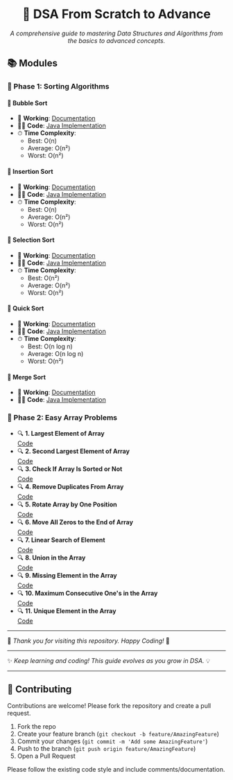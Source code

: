 <h1 align="center">📘 DSA From Scratch to Advance</h1>
<p align="center"><em>A comprehensive guide to mastering Data Structures and Algorithms from the basics to advanced concepts.</em></p>

## 📚 Modules

### 🔹 Phase 1: Sorting Algorithms

#### 🫧 Bubble Sort
- 📖 **Working**: [Documentation](https://github.com/vinayakmishra4/DSA-FROM-SCRATCH-TO-ADVANCE/blob/main/Sort-Algo/Bubble_Sort.txt)
- 🧑‍💻 **Code**: [Java Implementation](https://github.com/vinayakmishra4/DSA-FROM-SCRATCH-TO-ADVANCE/blob/main/Sort-Algo/Bubble_Sort.java)
- ⏱ **Time Complexity**:
  - Best: O(n)
  - Average: O(n²)
  - Worst: O(n²)

#### 🫧 Insertion Sort
- 📖 **Working**: [Documentation](https://github.com/vinayakmishra4/DSA-FROM-SCRATCH-TO-ADVANCE/blob/main/Sort-Algo/Insertion_Sort.txt)
- 🧑‍💻 **Code**: [Java Implementation](https://github.com/vinayakmishra4/DSA-FROM-SCRATCH-TO-ADVANCE/blob/main/Sort-Algo/Insertion_Sort.java)
- ⏱ **Time Complexity**:
  - Best: O(n)
  - Average: O(n²)
  - Worst: O(n²)

#### 🫧 Selection Sort
- 📖 **Working**: [Documentation](https://github.com/vinayakmishra4/DSA-FROM-SCRATCH-TO-ADVANCE/blob/main/Sort-Algo/Selection_Sort.txt)
- 🧑‍💻 **Code**: [Java Implementation](https://github.com/vinayakmishra4/DSA-FROM-SCRATCH-TO-ADVANCE/blob/main/Sort-Algo/Selection.java)
- ⏱ **Time Complexity**:
  - Best: O(n²)
  - Average: O(n²)
  - Worst: O(n²)

#### 🫧 Quick Sort
- 📖 **Working**: [Documentation](https://github.com/vinayakmishra4/DSA-FROM-SCRATCH-TO-ADVANCE/blob/main/Sort-Algo/Quick_Sort.txt)
- 🧑‍💻 **Code**: [Java Implementation](https://github.com/vinayakmishra4/DSA-FROM-SCRATCH-TO-ADVANCE/blob/main/Sort-Algo/Quick_Sort.java)
- ⏱ **Time Complexity**:
  - Best: O(n log n)
  - Average: O(n log n)
  - Worst: O(n²)

#### 🫧 Merge Sort
- 📖 **Working**: [Documentation](https://github.com/vinayakmishra4/DSA-FROM-SCRATCH-TO-ADVANCE/blob/main/Sort-Algo/Merge_sort.txt)
- 🧑‍💻 **Code**: [Java Implementation](https://github.com/vinayakmishra4/DSA-FROM-SCRATCH-TO-ADVANCE/blob/main/Sort-Algo/Merge_sort.java)

### 🔹 Phase 2: Easy Array Problems
- 🔍 **1. Largest Element of Array**  
  [Code](https://github.com/vinayakmishra4/DSA-FROM-SCRATCH-TO-ADVANCE/blob/main/Easy-Array/Maxout.java)
- 🔍 **2. Second Largest Element of Array**  
  [Code](https://github.com/vinayakmishra4/DSA-FROM-SCRATCH-TO-ADVANCE/blob/main/Easy-Array/SecondMaxout.java)
- 🔍 **3. Check If Array Is Sorted or Not**  
  [Code](https://github.com/vinayakmishra4/DSA-FROM-SCRATCH-TO-ADVANCE/blob/main/Easy-Array/Sortedornot)
- 🔍 **4. Remove Duplicates From Array**  
  [Code](https://github.com/vinayakmishra4/DSA-FROM-SCRATCH-TO-ADVANCE/blob/main/Easy-Array/Remove.java)
- 🔍 **5. Rotate Array by One Position**  
  [Code](https://github.com/vinayakmishra4/DSA-FROM-SCRATCH-TO-ADVANCE/blob/main/Easy-Array/RotateLeft.java)
- 🔍 **6. Move All Zeros to the End of Array**  
  [Code](https://github.com/vinayakmishra4/DSA-FROM-SCRATCH-TO-ADVANCE/blob/main/Easy-Array/Move0.java)
- 🔍 **7. Linear Search of Element**  
  [Code](https://github.com/vinayakmishra4/DSA-FROM-SCRATCH-TO-ADVANCE/blob/main/Easy-Array/Linear.java)
- 🔍 **8. Union in the Array**  
  [Code](https://github.com/vinayakmishra4/DSA-FROM-SCRATCH-TO-ADVANCE/blob/main/Easy-Array/Union.java)
- 🔍 **9. Missing Element in the Array**  
  [Code](https://github.com/vinayakmishra4/DSA-FROM-SCRATCH-TO-ADVANCE/blob/main/Easy-Array/Missing.java)
- 🔍 **10. Maximum Consecutive One's in the Array**  
  [Code](https://github.com/vinayakmishra4/DSA-FROM-SCRATCH-TO-ADVANCE/blob/main/Easy-Array/maxConsecBits.java)
- 🔍 **11. Unique Element in the Array**  
  [Code](https://github.com/vinayakmishra4/DSA-FROM-SCRATCH-TO-ADVANCE/blob/main/Easy-Array/Uniquele.java)


---

🌟 *Thank you for visiting this repository. Happy Coding!* 🚀

---

✨ *Keep learning and coding! This guide evolves as you grow in DSA.* 💡

---

## 🤝 Contributing

Contributions are welcome! Please fork the repository and create a pull request.

1. Fork the repo
2. Create your feature branch (`git checkout -b feature/AmazingFeature`)
3. Commit your changes (`git commit -m 'Add some AmazingFeature'`)
4. Push to the branch (`git push origin feature/AmazingFeature`)
5. Open a Pull Request

Please follow the existing code style and include comments/documentation.
